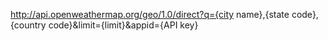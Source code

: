 http://api.openweathermap.org/geo/1.0/direct?q={city name},{state code},{country code}&limit={limit}&appid={API key}
